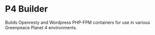 # P4 Builder

Builds Openresty and Wordpress PHP-FPM containers for use in various Greenpeace Planet 4 environments.
